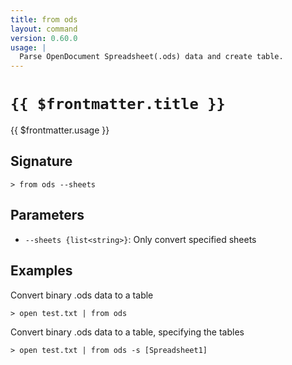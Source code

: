 ```yaml
---
title: from ods
layout: command
version: 0.60.0
usage: |
  Parse OpenDocument Spreadsheet(.ods) data and create table.
---
```


# `{{ $frontmatter.title }}`

<div style='white-space: pre-wrap;'>{{ $frontmatter.usage }}</div>

## Signature

`> from ods --sheets`

## Parameters

- `--sheets {list<string>}`: Only convert specified sheets

## Examples

Convert binary .ods data to a table

```shell
> open test.txt | from ods
```

Convert binary .ods data to a table, specifying the tables

```shell
> open test.txt | from ods -s [Spreadsheet1]
```
